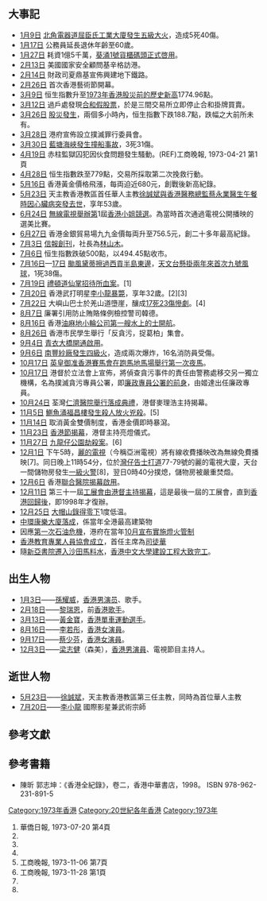 ## 大事記

  - [1月9日](../Page/1月9日.md "wikilink")
    [北角](../Page/北角.md "wikilink")[電器道](../Page/電器道.md "wikilink")[屈臣氏工業大廈發生](../Page/屈臣氏工業大廈.md "wikilink")[五級大火](../Page/屈臣氏工業大廈五級火_\(銅鑼灣\).md "wikilink")，造成5死40傷。
  - [1月17日](../Page/1月17日.md "wikilink") 公務員延長退休年齡至60歲。
  - [1月27日](../Page/1月27日.md "wikilink")
    耗資1億5千萬，[葵涌1號貨櫃碼頭正式啓用](../Page/葵涌1號貨櫃碼頭.md "wikilink")。
  - [2月13日](../Page/2月13日.md "wikilink") 美國國家安全顧問基辛格訪港。
  - [2月14日](../Page/2月14日.md "wikilink") 財政司夏鼎基宣佈興建地下鐵路。
  - [2月26日](../Page/2月26日.md "wikilink") 首次香港藝術節開幕。
  - [3月9日](../Page/3月9日.md "wikilink")
    恒生指數升至[1973年香港股災前的歷史新高](../Page/1973年香港股災.md "wikilink")1774.96點。
  - [3月12日](../Page/3月12日.md "wikilink")
    過戶處發現[合和假股票](../Page/合和.md "wikilink")，於是三間交易所立即停止合和掛牌買賣。
  - [3月26日](../Page/3月26日.md "wikilink")
    [股災發生](../Page/1973年香港股災.md "wikilink")，兩個多小時內，恒生指數下跌188.7點，跌幅之大前所未有。
  - [3月28日](../Page/3月28日.md "wikilink") 港府宣佈設立撲滅罪行委員會。
  - [3月30日](../Page/3月30日.md "wikilink")
    [藍塘海峽發生](../Page/藍塘海峽.md "wikilink")[撞船事故](../Page/東閘號與西沙尼亞號相撞事故.md "wikilink")，3死31傷。
  - [4月19日](../Page/4月19日.md "wikilink") 赤柱監獄囚犯因伙食問題發生騷動。(REF)工商晚報,
    1973-04-21 第1頁</REF>
  - [4月28日](../Page/4月28日.md "wikilink") 恒生指數跌至779點，交易所採取第二次挽救行動。
  - [5月16日](../Page/5月16日.md "wikilink") 香港黃金價格飛漲，每両迫近680元，創戰後新高紀錄。
  - [5月23日](../Page/5月23日.md "wikilink")
    天主教香港教區首任華人主教[徐誠斌與香港醫務總監蔡永業醫生午餐時因心臟病突發去世](../Page/徐誠斌.md "wikilink")，享年53歲。
  - [6月24日](../Page/6月24日.md "wikilink")
    [無線電視舉辦第](../Page/無線電視.md "wikilink")1屆[香港小姐競選](../Page/香港小姐.md "wikilink")。為當時首次通過電視公開播映的選美比賽。
  - [6月27日](../Page/6月27日.md "wikilink")
    香港金銀貿易場九九金價每両升至756.5元，創二十多年最高紀錄。
  - [7月3日](../Page/7月3日.md "wikilink")
    [信報創刊](../Page/信報.md "wikilink")，社長為[林山木](../Page/林山木.md "wikilink")。
  - [7月6日](../Page/7月6日.md "wikilink") 恒生指數跌破500點，以494.45點收市。
  - [7月16日](../Page/7月16日.md "wikilink")—[17日](../Page/7月17日.md "wikilink")
    [颱風黛蒂擦過](../Page/颱風黛蒂_\(1973年\).md "wikilink")[西貢半島東邊](../Page/西貢半島.md "wikilink")，[天文台懸掛兩年來首次](../Page/香港天文台.md "wikilink")[九號風球](../Page/九號烈風或暴風增強信號.md "wikilink")，1死38傷。
  - [7月19日](../Page/7月19日.md "wikilink")
    [禮頓道仙掌招待所血案](../Page/禮頓道.md "wikilink")。\[1\]
  - [7月20日](../Page/7月20日.md "wikilink")
    香港武打明星[李小龍暴斃](../Page/李小龍.md "wikilink")，享年32歲。\[2\]\[3\]
  - [7月22日](../Page/7月22日.md "wikilink")
    大嶼山巴士於羌山道墮崖，釀成[17死23傷慘劇](../Page/新大嶼山巴士墮崖事故.md "wikilink")。\[4\]
  - [8月7日](../Page/8月7日.md "wikilink") 廉署引用防止賄賂條例檢控警司韓德。
  - [8月16日](../Page/8月16日.md "wikilink")
    香港[油麻地小輪公司第一艘](../Page/油麻地小輪.md "wikilink")[水上的士開航](../Page/水上的士.md "wikilink")。
  - [8月26日](../Page/8月26日.md "wikilink") 香港市民學生舉行「反貪污，捉葛柏」集會。
  - [9月4日](../Page/9月4日.md "wikilink")
    [青衣大橋開通啟用](../Page/青衣大橋.md "wikilink")。
  - [9月6日](../Page/9月6日.md "wikilink")
    [南豐紗廠發生四級火](../Page/南豐紗廠.md "wikilink")，造成兩次爆炸，16名消防員受傷。
  - [10月17日](../Page/10月17日.md "wikilink")
    [英皇御准香港賽馬會在](../Page/英皇御准香港賽馬會.md "wikilink")[跑馬地馬場舉行第一次夜馬](../Page/跑馬地馬場.md "wikilink")。
  - [10月17日](../Page/10月17日.md "wikilink")
    港督於立法會上宣佈，將偵查貪污事件的責任由警務處移交另一獨立機構，名為撲滅貪污專員公署，即[廉政專員公署的前身](../Page/廉政專員公署.md "wikilink")，由姬達出任廉政專員。
  - [10月24日](../Page/10月24日.md "wikilink")
    荃灣[仁濟醫院舉行落成典禮](../Page/仁濟醫院.md "wikilink")，港督麥理浩主持揭幕。
  - [11月5日](../Page/11月5日.md "wikilink")
    [鰂魚涌福昌樓發生殺人放火兇殺](../Page/鰂魚涌.md "wikilink")。\[5\]
  - [11月14日](../Page/11月14日.md "wikilink") 取消黃金雙價制度，香港金價即時暴瀉。
  - [11月23日](../Page/11月23日.md "wikilink")
    [香港節揭幕](../Page/香港節.md "wikilink")，港督主持亮燈儀式。
  - [11月27日](../Page/11月27日.md "wikilink")
    [九龍仔公園劫殺案](../Page/九龍仔公園.md "wikilink")。\[6\]
  - [12月1日](../Page/12月1日.md "wikilink")
    下午5時，[麗的電視](../Page/麗的電視.md "wikilink")（今稱亞洲電視）將有線收費播映改為無線免費播映\[7\]。同日晚上11時54分，位於[灣仔](../Page/灣仔.md "wikilink")[告士打道](../Page/告士打道.md "wikilink")77-79號的麗的電視大廈，天台一間儲物房發生[一級火警](../Page/香港火警分級制度#一級火警.md "wikilink")\[8\]，翌日0時40分撲熄，儲物房被嚴重焚燬。
  - [12月6日](../Page/12月6日.md "wikilink")
    香港[聯合醫院揭幕啟用](../Page/聯合醫院.md "wikilink")。
  - [12月11日](../Page/12月11日.md "wikilink")
    第三十一屆[工展會由港督主持揭幕](../Page/工展會.md "wikilink")，這是最後一屆的工展會，直到[香港回歸後](../Page/香港回歸.md "wikilink")，即1998年才復辦。
  - [12月25日](../Page/12月25日.md "wikilink")
    [大帽山錄得零下](../Page/大帽山.md "wikilink")1度低温。
  - [中環](../Page/中環.md "wikilink")[康樂大廈落成](../Page/康樂大廈.md "wikilink")，係當年全港最高建築物
  - 因應[第一次石油危機](../Page/第一次石油危機.md "wikilink")，港府在當年[10月宣布實施燈火管制](../Page/10月.md "wikilink")
  - [香港教育專業人員協會成立](../Page/香港教育專業人員協會.md "wikilink")，首任主席為[司徒華](../Page/司徒華.md "wikilink")
  - 隨[新亞書院遷入沙田](../Page/新亞書院.md "wikilink")[馬料水](../Page/馬料水.md "wikilink")，[香港中文大學建設工程大致完工](../Page/香港中文大學.md "wikilink")。

## 出生人物

  - [1月3日](../Page/1月3日.md "wikilink")——[孫耀威](../Page/孫耀威.md "wikilink")，[香港男](../Page/香港.md "wikilink")[演员](../Page/演员.md "wikilink")、歌手。
  - [2月18日](../Page/2月18日.md "wikilink")——[黎瑞恩](../Page/黎瑞恩.md "wikilink")，前[香港歌手](../Page/香港.md "wikilink")。
  - [3月13日](../Page/3月13日.md "wikilink")——[黃金寶](../Page/黃金寶.md "wikilink")，[香港](../Page/香港.md "wikilink")[單車運動選手](../Page/單車運動.md "wikilink")。
  - [8月16日](../Page/8月16日.md "wikilink")——[李若彤](../Page/李若彤.md "wikilink")，[香港女演員](../Page/香港.md "wikilink")。
  - [9月17日](../Page/9月17日.md "wikilink")——[蔡少芬](../Page/蔡少芬.md "wikilink")，[香港女演員](../Page/香港.md "wikilink")。
  - [12月3日](../Page/12月3日.md "wikilink")——[梁志健](../Page/梁志健.md "wikilink")（森美），[香港男](../Page/香港.md "wikilink")[演員](../Page/演員.md "wikilink")、電視節目主持人。

## 逝世人物

  - [5月23日](../Page/5月23日.md "wikilink")——[徐誠斌](../Page/徐誠斌.md "wikilink")，天主教香港教區第三任主教，同時為首位華人主教
  - [7月20日](../Page/7月20日.md "wikilink")——[李小龍](../Page/李小龍.md "wikilink")
    國際影星兼武術宗師

## 參考文獻

## 參考書籍

  - 陳昕 郭志坤：《香港全紀錄》，卷二，香港中華書店，1998。 ISBN 978-962-231-891-5

[Category:1973年香港](https://zh.wikipedia.org/wiki/Category:1973年香港 "wikilink")
[Category:20世紀各年香港](https://zh.wikipedia.org/wiki/Category:20世紀各年香港 "wikilink")
[Category:1973年](https://zh.wikipedia.org/wiki/Category:1973年 "wikilink")

1.  華僑日報, 1973-07-20 第4頁
2.
3.
4.
5.  工商晚報, 1973-11-06 第7頁
6.  工商晚報, 1973-11-28 第1頁
7.
8.